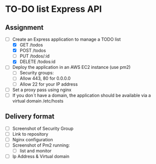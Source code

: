 # TO-DO list Express API

## Assignment

- [ ] Create an Express application to manage a TODO list
  - [X] GET     /todos
  - [X] POST    /todos
  - [ ] PUT     /todos/:id
  - [X] DELETE  /todos:id
- [ ] Deploy the application in an AWS EC2 instance (use pm2)
  - [ ] Security groups:
  - [ ] Allow 443, 80 for 0.0.0.0
  - [ ] Allow 22 for your IP address
- [ ] Set a proxy pass using nginx
- [ ] If you don´t have a domain, the application should be available via a virtual domain /etc/hosts

## Delivery format

- [ ] Screenshot of Security Group
- [ ] Link to repository
- [ ] Nginx configuration
- [ ] Screenshot of Pm2 running:
  - [ ] list and monitor
- [ ] Ip Address & Virtual domain
